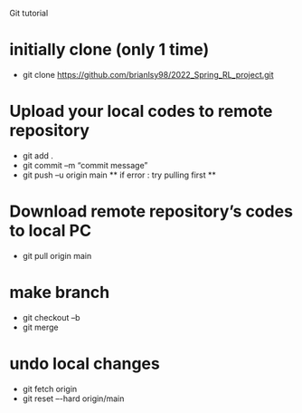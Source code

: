 Git tutorial

# initially clone (only 1 time)
- git clone https://github.com/brianlsy98/2022_Spring_RL_project.git

# Upload your local codes to remote repository
- git add .
- git commit –m “commit message”
- git push –u origin main          ** if error : try pulling first **

# Download remote repository’s codes to local PC
- git pull origin main

# make branch
- git checkout –b <branchname>
- git merge <branchname1> <branchname2>

# undo local changes
- git fetch origin
- git reset –-hard origin/main
